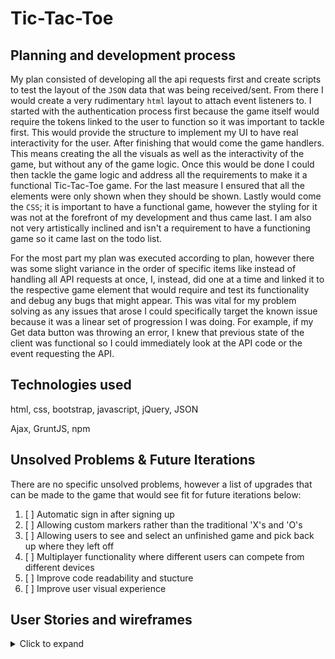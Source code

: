 # Tic-Tac-Toe

## Planning and development process

My plan consisted of developing all the api requests first and create scripts to test the layout of the `JSON` data that was being received/sent. From there I would create a very rudimentary `html` layout to attach event listeners to. I started with the authentication process first because the game itself would require the tokens linked to the user to function so it was important to tackle first. This would provide the structure to implement my UI to have real interactivity for the user. After finishing that would come the game handlers. This means creating the all the visuals as well as the interactivity of the game, but without any of the game logic. Once this would be done I could then tackle the game logic and address all the requirements to make it a functional Tic-Tac-Toe game. For the last measure I ensured that all the elements were only shown when they should be shown. Lastly would come the `CSS`; it is important to have a functional game, however the styling for it was not at the forefront of my development and thus came last. I am also not very artistically inclined and isn't a requirement to have a functioning game so it came last on the todo list.

For the most part my plan was executed according to plan, however there was some slight variance in the order of specific items like instead of handling all API requests at once, I, instead, did one at a time and linked it to the respective game element that would require and test its functionality and debug any bugs that might appear. This was vital for my problem solving as any issues that arose I could specifically target the known issue because it was a linear set of progression I was doing. For example, if my Get data button was throwing an error, I knew that previous state of the client was functional so I could immediately look at the API code or the event requesting the API.

## Technologies used

html, css, bootstrap, javascript, jQuery, JSON

Ajax, GruntJS, npm



## Unsolved Problems & Future Iterations

There are no specific unsolved problems, however a list of upgrades that can be made to the game that would see fit for future iterations below:

1. [ ] Automatic sign in after signing up
2. [ ] Allowing custom markers rather than the traditional 'X's and 'O's
3. [ ] Allowing users to see and select an unfinished game and pick back up where they left off
4. [ ] Multiplayer functionality where different users can compete from different devices
5. [ ] Improve code readability and stucture
6. [ ] Improve user visual experience

## User Stories and wireframes

<details>
  <summary>Click to expand</summary>

  ## User Stories

  As a user, I can sign up.
  As a user, if I am not logged in, I should not see elements that shouldn't be available to me.
  As a user, I can log in.
  As a user, when I am logged in, I can start a new game.
  As a user, when I start a new game, I see an empty game board.
  As a user, when I start a new game, I should be player 'X'.
  As a user, after I click an empty square, it should display my 'mark'.
  As a user, after I click an empty square, I should switch to the next player.
  As a user, after 3 marks in a row, the player should win and receive prompt.
  As a user, after no empty squares and no winners, I should tie.
  As a user, I should be able to play with no interruptions in the page.
  As a user, I should be able to retreive game history.
  As a user, I should be able to log out.
  As a user, I should be able to change my password.
  As a user, after the game is over I should not be able to keep clicking.

  ## Wireframes

</details>
